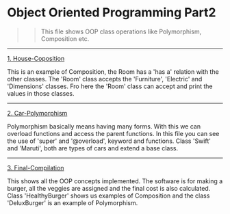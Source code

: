 # Object Oriented Programming Part2

>>This file shows OOP class operations like Polymorphism, Composition etc.

---

[1. House-Coposition](5-OOP-Part2/1.House-Coposition/src)

This is an example of Composition, the Room has a 'has a' relation with the other classes. The 'Room' class accepts the 'Furniture', 'Electric' and 
'Dimensions' classes. Fro here the 'Room' class can accept and print the values in those classes. 

---

[2. Car-Polymorphism](5-OOP-Part2/2.Car-Polymorphism/src)

Polymorphism basically means having many forms. With this we can overload functions and access the parent functions. 
In this file you can see the use of 'super' and '@overload', keyword and functions. Class 'Swift' and 'Maruti', both are types of cars and extend a base class. 

---

[3. Final-Compilation](5-OOP-Part2/3.OOP-FinalChallange/src)

This shows all the OOP concepts implemented. The software is for making a burger, all the veggies are assigned and the final cost is also calculated. 
Class 'HealthyBurger' shows us examples of Composition and the class 'DeluxBurger' is an example of Polymorphism.
